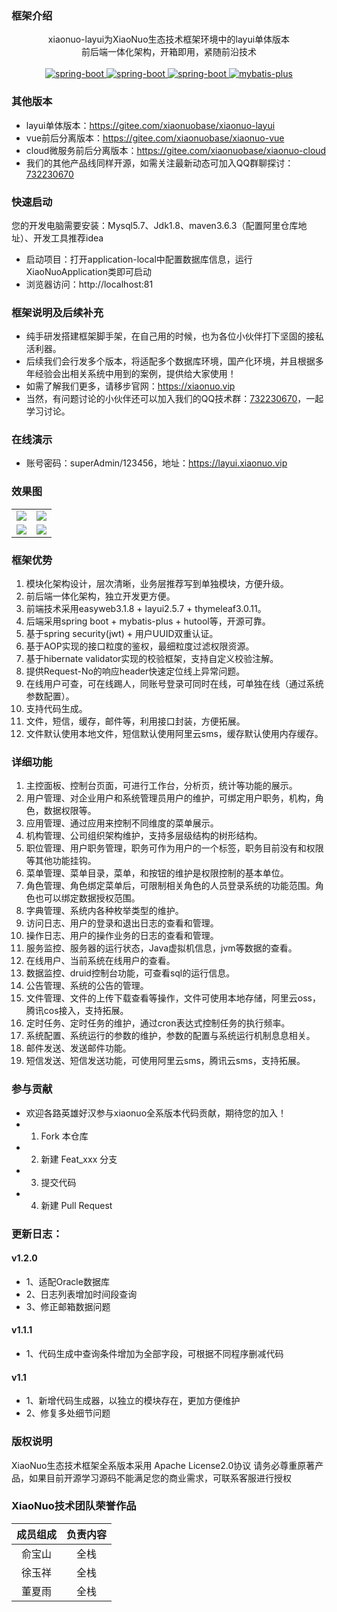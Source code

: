 ### 框架介绍

<p align="center">     
    <p align="center">
        xiaonuo-layui为XiaoNuo生态技术框架环境中的layui单体版本<br/>
        前后端一体化架构，开箱即用，紧随前沿技术<br/>
        <br>
        <a href="https://eleadmin.com/">
            <img src="https://img.shields.io/badge/layui-2.5.6-red.svg" alt="spring-boot">
        </a>
        <a href="https://eleadmin.com/">
            <img src="https://img.shields.io/badge/easyweb-3.1.8-read.svg" alt="spring-boot">
        </a>
        <a href="http://spring.io/projects/spring-boot">
            <img src="https://img.shields.io/badge/spring--boot-2.3.1-green.svg" alt="spring-boot">
        </a>
        <a href="http://mp.baomidou.com">
            <img src="https://img.shields.io/badge/mybatis--plus-3.3.2-blue.svg" alt="mybatis-plus">
        </a>  
    </p>
</p>

### 其他版本

* layui单体版本：https://gitee.com/xiaonuobase/xiaonuo-layui
* vue前后分离版本：https://gitee.com/xiaonuobase/xiaonuo-vue
* cloud微服务前后分离版本：https://gitee.com/xiaonuobase/xiaonuo-cloud
* 我们的其他产品线同样开源，如需关注最新动态可加入QQ群聊探讨：[732230670](https://wpa.qq.com/msgrd?v=3&uin=732230670&_blank)

### 快速启动

您的开发电脑需要安装：Mysql5.7、Jdk1.8、maven3.6.3（配置阿里仓库地址）、开发工具推荐idea

* 启动项目：打开application-local中配置数据库信息，运行XiaoNuoApplication类即可启动
* 浏览器访问：http://localhost:81 

### 框架说明及后续补充

* 纯手研发搭建框架脚手架，在自己用的时候，也为各位小伙伴打下坚固的接私活利器。
* 后续我们会行发多个版本，将适配多个数据库环境，国产化环境，并且根据多年经验会出相关系统中用到的案例，提供给大家使用！
* 如需了解我们更多，请移步官网：https://xiaonuo.vip
* 当然，有问题讨论的小伙伴还可以加入我们的QQ技术群：[732230670](https://wpa.qq.com/msgrd?v=3&uin=732230670&_blank)，一起学习讨论。

### 在线演示

* 账号密码：superAdmin/123456，地址：https://layui.xiaonuo.vip

### 效果图

<table>
    <tr>
        <td><img src="https://images.gitee.com/uploads/images/2020/1208/133700_7ac34c34_1980003.jpeg"/></td>
        <td><img src="https://oscimg.oschina.net/oscnet/up-2fdc89f86ea0262192419498c16cb8af88f.png"/></td>
    </tr>
    <tr>
        <td><img src="https://oscimg.oschina.net/oscnet/up-6d5b2b30bf4f115179db0e05a45017c9d71.png"/></td>
        <td><img src="https://oscimg.oschina.net/oscnet/up-ef5ed84b0a69351c0398a67ee36cb7cb946.png"/></td>
    </tr>
</table>

### 框架优势

1. 模块化架构设计，层次清晰，业务层推荐写到单独模块，方便升级。
2. 前后端一体化架构，独立开发更方便。
3. 前端技术采用easyweb3.1.8 + layui2.5.7 + thymeleaf3.0.11。
3. 后端采用spring boot + mybatis-plus + hutool等，开源可靠。
4. 基于spring security(jwt) + 用户UUID双重认证。
5. 基于AOP实现的接口粒度的鉴权，最细粒度过滤权限资源。
6. 基于hibernate validator实现的校验框架，支持自定义校验注解。
7. 提供Request-No的响应header快速定位线上异常问题。
8. 在线用户可查，可在线踢人，同账号登录可同时在线，可单独在线（通过系统参数配置）。
9. 支持代码生成。
10. 文件，短信，缓存，邮件等，利用接口封装，方便拓展。
11. 文件默认使用本地文件，短信默认使用阿里云sms，缓存默认使用内存缓存。

### 详细功能

1. 主控面板、控制台页面，可进行工作台，分析页，统计等功能的展示。
2. 用户管理、对企业用户和系统管理员用户的维护，可绑定用户职务，机构，角色，数据权限等。
3. 应用管理、通过应用来控制不同维度的菜单展示。
4. 机构管理、公司组织架构维护，支持多层级结构的树形结构。
5. 职位管理、用户职务管理，职务可作为用户的一个标签，职务目前没有和权限等其他功能挂钩。
6. 菜单管理、菜单目录，菜单，和按钮的维护是权限控制的基本单位。
7. 角色管理、角色绑定菜单后，可限制相关角色的人员登录系统的功能范围。角色也可以绑定数据授权范围。
8. 字典管理、系统内各种枚举类型的维护。
9. 访问日志、用户的登录和退出日志的查看和管理。
10. 操作日志、用户的操作业务的日志的查看和管理。
11. 服务监控、服务器的运行状态，Java虚拟机信息，jvm等数据的查看。
12. 在线用户、当前系统在线用户的查看。
13. 数据监控、druid控制台功能，可查看sql的运行信息。
14. 公告管理、系统的公告的管理。
15. 文件管理、文件的上传下载查看等操作，文件可使用本地存储，阿里云oss，腾讯cos接入，支持拓展。
16. 定时任务、定时任务的维护，通过cron表达式控制任务的执行频率。
17. 系统配置、系统运行的参数的维护，参数的配置与系统运行机制息息相关。
18. 邮件发送、发送邮件功能。
19. 短信发送、短信发送功能，可使用阿里云sms，腾讯云sms，支持拓展。

### 参与贡献

- 欢迎各路英雄好汉参与xiaonuo全系版本代码贡献，期待您的加入！
- 1.  Fork 本仓库
- 2.  新建 Feat_xxx 分支
- 3.  提交代码
- 4.  新建 Pull Request

### 更新日志：

#### v1.2.0
- 1、适配Oracle数据库
- 2、日志列表增加时间段查询
- 3、修正邮箱数据问题

#### v1.1.1
- 1、代码生成中查询条件增加为全部字段，可根据不同程序删减代码

#### v1.1
- 1、新增代码生成器，以独立的模块存在，更加方便维护
- 2、修复多处细节问题

### 版权说明

XiaoNuo生态技术框架全系版本采用 Apache License2.0协议
请务必尊重原著产品，如果目前开源学习源码不能满足您的商业需求，可联系客服进行授权

### XiaoNuo技术团队荣誉作品

| 成员组成 | 负责内容 |
| :---: | :---: |
| 俞宝山 | 全栈 |
| 徐玉祥 | 全栈 | 
| 董夏雨 | 全栈 |
